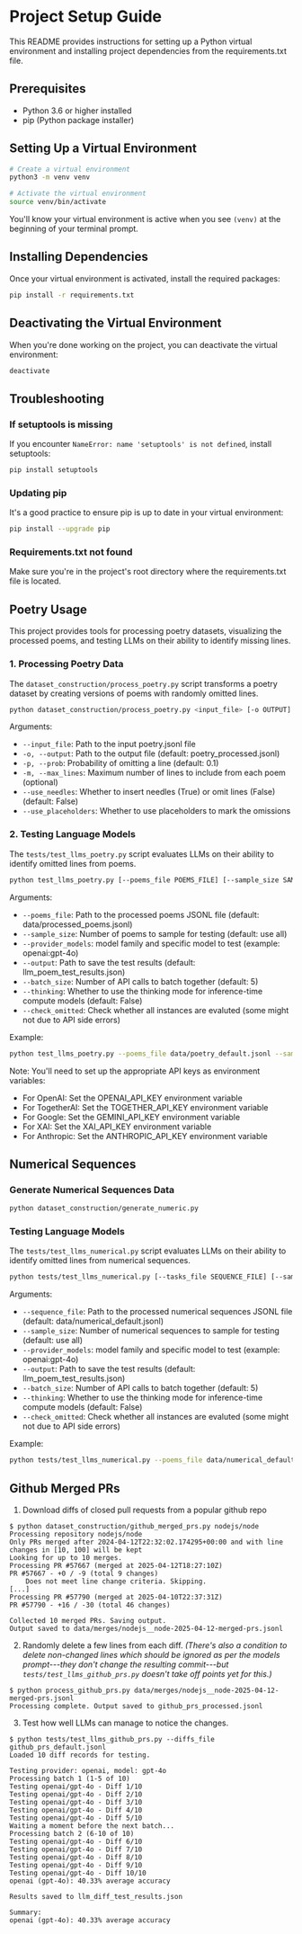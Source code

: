 # Project Setup Guide

This README provides instructions for setting up a Python virtual environment and installing project dependencies from the requirements.txt file.

## Prerequisites

- Python 3.6 or higher installed
- pip (Python package installer)

## Setting Up a Virtual Environment

```bash
# Create a virtual environment
python3 -m venv venv

# Activate the virtual environment
source venv/bin/activate
```

You'll know your virtual environment is active when you see `(venv)` at the beginning of your terminal prompt.

## Installing Dependencies

Once your virtual environment is activated, install the required packages:

```bash
pip install -r requirements.txt
```

## Deactivating the Virtual Environment

When you're done working on the project, you can deactivate the virtual environment:

```bash
deactivate
```

## Troubleshooting

### If setuptools is missing

If you encounter `NameError: name 'setuptools' is not defined`, install setuptools:

```bash
pip install setuptools
```

### Updating pip

It's a good practice to ensure pip is up to date in your virtual environment:

```bash
pip install --upgrade pip
```

### Requirements.txt not found

Make sure you're in the project's root directory where the requirements.txt file is located.

## Poetry Usage

This project provides tools for processing poetry datasets, visualizing the processed poems, and testing LLMs on their ability to identify missing lines.


### 1. Processing Poetry Data

The `dataset_construction/process_poetry.py` script transforms a poetry dataset by creating versions of poems with randomly omitted lines.

```bash
python dataset_construction/process_poetry.py <input_file> [-o OUTPUT] [-p PROB] [-m MAX_LINES]
```

Arguments:
- `--input_file`: Path to the input poetry.jsonl file
- `-o, --output`: Path to the output file (default: poetry_processed.jsonl)
- `-p, --prob`: Probability of omitting a line (default: 0.1)
- `-m, --max_lines`: Maximum number of lines to include from each poem (optional)
- `--use_needles`: Whether to insert needles (True) or omit lines (False) (default: False)
- `--use_placeholders`: Whether to use placeholders to mark the omissions

### 2. Testing Language Models

The `tests/test_llms_poetry.py` script evaluates LLMs on their ability to identify omitted lines from poems.

```bash
python test_llms_poetry.py [--poems_file POEMS_FILE] [--sample_size SAMPLE_SIZE] [--provider_models {model_provider}:{model}] [--output OUTPUT] [--batch_size BATCH_SIZE]
```

Arguments:
- `--poems_file`: Path to the processed poems JSONL file (default: data/processed_poems.jsonl)
- `--sample_size`: Number of poems to sample for testing (default: use all)
- `--provider_models`: model family and specific model to test (example: openai:gpt-4o)
- `--output`: Path to save the test results (default: llm_poem_test_results.json)
- `--batch_size`: Number of API calls to batch together (default: 5)
- `--thinking`: Whether to use the thinking mode for inference-time compute models (default: False)
- `--check_omitted`: Check whether all instances are evaluted (some might not due to API side errors)

Example:
```bash
python test_llms_poetry.py --poems_file data/poetry_default.jsonl --sample_size 20 --provider_models openai:o1-2024-12-17 --output results.jsonl
```

Note: You'll need to set up the appropriate API keys as environment variables:
- For OpenAI: Set the OPENAI_API_KEY environment variable
- For TogetherAI: Set the TOGETHER_API_KEY environment variable
- For Google: Set the GEMINI_API_KEY environment variable
- For XAI: Set the XAI_API_KEY environment variable
- For Anthropic: Set the ANTHROPIC_API_KEY environment variable 

## Numerical Sequences
### Generate Numerical Sequences Data
```bash
python dataset_construction/generate_numeric.py
```

### Testing Language Models
The `tests/test_llms_numerical.py` script evaluates LLMs on their ability to identify omitted lines from numerical sequences.

```bash
python tests/test_llms_numerical.py [--tasks_file SEQUENCE_FILE] [--sample_size SAMPLE_SIZE] [--provider_models {model_provider}:{model}] [--output OUTPUT] [--batch_size BATCH_SIZE]
```

Arguments:
- `--sequence_file`: Path to the processed numerical sequences JSONL file (default: data/numerical_default.jsonl)
- `--sample_size`: Number of numerical sequences to sample for testing (default: use all)
- `--provider_models`: model family and specific model to test (example: openai:gpt-4o)
- `--output`: Path to save the test results (default: llm_poem_test_results.json)
- `--batch_size`: Number of API calls to batch together (default: 5)
- `--thinking`: Whether to use the thinking mode for inference-time compute models (default: False)
- `--check_omitted`: Check whether all instances are evaluted (some might not due to API side errors)

Example:
```bash
python tests/test_llms_numerical.py --poems_file data/numerical_default.jsonl --sample_size 20 --provider_models openai:o1-2024-12-17 --output results.jsonl
```

## Github Merged PRs 

1. Download diffs of closed pull requests from a popular github repo 
```
$ python dataset_construction/github_merged_prs.py nodejs/node                     
Processing repository nodejs/node
Only PRs merged after 2024-04-12T22:32:02.174295+00:00 and with line changes in [10, 100] will be kept
Looking for up to 10 merges.
Processing PR #57667 (merged at 2025-04-12T18:27:10Z)
PR #57667 - +0 / -9 (total 9 changes)
    Does not meet line change criteria. Skipping.
[...]
Processing PR #57790 (merged at 2025-04-10T22:37:31Z)
PR #57790 - +16 / -30 (total 46 changes)

Collected 10 merged PRs. Saving output.
Output saved to data/merges/nodejs__node-2025-04-12-merged-prs.jsonl
```

2. Randomly delete a few lines from each diff.
*(There's also a condition to delete non-changed lines which should be ignored as 
per the models prompt---they don't change the resulting commit---but
`tests/test_llms_github_prs.py` doesn't take off points yet for this.)*
```
$ python process_github_prs.py data/merges/nodejs__node-2025-04-12-merged-prs.jsonl
Processing complete. Output saved to github_prs_processed.jsonl
```

3. Test how well LLMs can manage to notice the changes.
```
$ python tests/test_llms_github_prs.py --diffs_file github_prs_default.jsonl
Loaded 10 diff records for testing.

Testing provider: openai, model: gpt-4o
Processing batch 1 (1-5 of 10)
Testing openai/gpt-4o - Diff 1/10
Testing openai/gpt-4o - Diff 2/10
Testing openai/gpt-4o - Diff 3/10
Testing openai/gpt-4o - Diff 4/10
Testing openai/gpt-4o - Diff 5/10
Waiting a moment before the next batch...
Processing batch 2 (6-10 of 10)
Testing openai/gpt-4o - Diff 6/10
Testing openai/gpt-4o - Diff 7/10
Testing openai/gpt-4o - Diff 8/10
Testing openai/gpt-4o - Diff 9/10
Testing openai/gpt-4o - Diff 10/10
openai (gpt-4o): 40.33% average accuracy

Results saved to llm_diff_test_results.json

Summary:
openai (gpt-4o): 40.33% average accuracy
```

